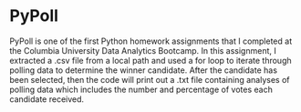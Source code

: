 # PyPoll
PyPoll is one of the first Python homework assignments that I completed at the Columbia University Data Analytics Bootcamp. In this assignment, I extracted a .csv file from a local path and used a for loop to iterate through polling data to determine the winner candidate. After the candidate has been selected, then the code will print out a .txt file containing analyses of polling data which includes the number and percentage of votes each candidate received.
